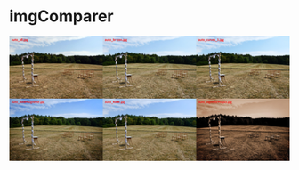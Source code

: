 # imgComparer
![alt text](https://github.com/adidas-official/imgComparer/blob/main/DSC_0045-merged.jpg)
